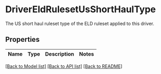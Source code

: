 # DriverEldRulesetUsShortHaulType

The US short haul ruleset type of the ELD ruleset applied to this driver.
## Properties
Name | Type | Description | Notes
------------ | ------------- | ------------- | -------------

[[Back to Model list]](../README.md#documentation-for-models) [[Back to API list]](../README.md#documentation-for-api-endpoints) [[Back to README]](../README.md)


